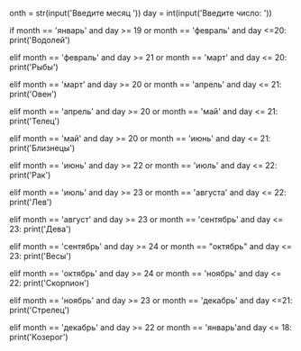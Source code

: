 onth = str(input('Введите месяц '))
day = int(input('Введите число: '))

if month == 'январь' and day >= 19 or month == 'февраль' and day  <=20:
    print('Водолей')
  
elif month == 'февраль' and day >= 21 or month == 'март' and day <= 20:
    print('Рыбы')
  
elif month == 'март' and day >= 20 or month == 'апрель' and day <= 21:
    print('Овен')
  
elif month == 'апрель' and day >= 20 or month == 'май' and day <= 21:
    print('Телец')
  
elif month == 'май' and day >= 20 or month == 'июнь' and day <= 21:
    print('Близнецы')
  
elif month == 'июнь' and day >= 22 or month == 'июль' and day <= 22:
    print('Рак')
  
elif month == 'июль' and day >= 23 or month == 'августа' and day <= 22:
    print('Лев')
  
elif month == 'август' and day >= 23 or month == 'сентябрь' and day <= 23:
    print('Дева')
  
elif month == 'сентябрь' and day >= 24 or month == "октябрь" and day <= 23:
    print('Весы')
  
elif month == 'октябрь' and day >= 24 or month == 'ноябрь' and day <= 22:
    print('Скорпион')
  
elif month == 'ноябрь' and day >= 23 or month == 'декабрь' and day <=21:
    print('Стрелец')
  
elif month == 'декабрь' and day >= 22 or month == 'январь'and day <= 18:
    print('Козерог')




